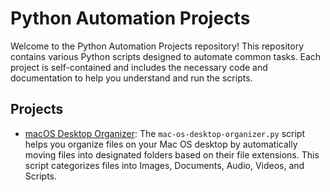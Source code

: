 # Python Automation Projects

Welcome to the Python Automation Projects repository! This repository contains various Python scripts designed to automate common tasks. Each project is self-contained and includes the necessary code and documentation to help you understand and run the scripts.

## Projects

- [macOS Desktop Organizer](./mac-os-desktop-organizer/): The `mac-os-desktop-organizer.py` script helps you organize files on your Mac OS desktop by automatically moving files into designated folders based on their file extensions. This script categorizes files into Images, Documents, Audio, Videos, and Scripts.
